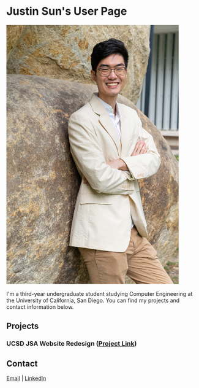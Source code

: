 # Justin Sun's User Page

![Profile Image](img/profile-small.jpg)

I'm a third-year undergraduate student studying Computer Engineering at the University of California, San Diego. You can find my projects and contact information below.

## Projects

### UCSD JSA Website Redesign ([Project Link](https://j1sun.github.io/jsa-redesign/))

## Contact
[Email](mailto:j1sun@ucsd.edu) | [LinkedIn](https://www.linkedin.com/in/j1sun/)
